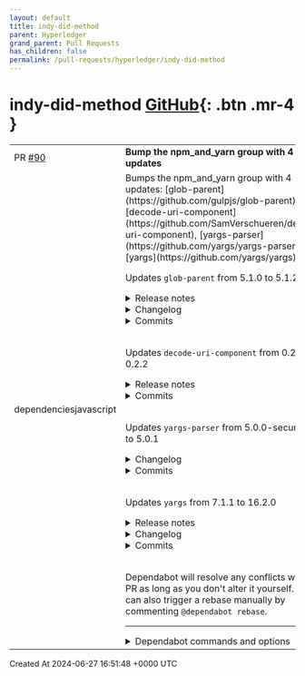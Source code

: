 ```yaml
---
layout: default
title: indy-did-method
parent: Hyperledger
grand_parent: Pull Requests
has_children: false
permalink: /pull-requests/hyperledger/indy-did-method
---
```


# indy-did-method <span class="fs-3 right-align">[GitHub](https://github.com/hyperledger/indy-did-method){: .btn .mr-4 }</span>


<div>
    <table>
        <tr>
            <td>
                PR <a href="https://github.com/hyperledger/indy-did-method/pull/90" class=".btn">#90</a>
            </td>
            <td>
                <b>
                    Bump the npm_and_yarn group with 4 updates
                </b>
            </td>
        </tr>
        <tr>
            <td>
                <span class="chip">dependencies</span><span class="chip">javascript</span>
            </td>
            <td>
                Bumps the npm_and_yarn group with 4 updates: [glob-parent](https://github.com/gulpjs/glob-parent), [decode-uri-component](https://github.com/SamVerschueren/decode-uri-component), [yargs-parser](https://github.com/yargs/yargs-parser) and [yargs](https://github.com/yargs/yargs).

Updates `glob-parent` from 5.1.0 to 5.1.2
<details>
<summary>Release notes</summary>
<p><em>Sourced from <a href="https://github.com/gulpjs/glob-parent/releases">glob-parent's releases</a>.</em></p>
<blockquote>
<h2>v5.1.2</h2>
<h3>Bug Fixes</h3>
<ul>
<li>eliminate ReDoS (<a href="https://redirect.github.com/gulpjs/glob-parent/issues/36">#36</a>) (<a href="https://github.com/gulpjs/glob-parent/commit/f9231168b0041fea3f8f954b3cceb56269fc6366">f923116</a>)</li>
</ul>
<h2>v5.1.1</h2>
<h3>Bug Fixes</h3>
<ul>
<li>unescape exclamation mark (<a href="https://redirect.github.com/gulpjs/glob-parent/issues/26">#26</a>) (<a href="https://github.com/gulpjs/glob-parent/commit/a98874f1a59e407f4fb1beb0db4efa8392da60bb">a98874f</a>)</li>
</ul>
</blockquote>
</details>
<details>
<summary>Changelog</summary>
<p><em>Sourced from <a href="https://github.com/gulpjs/glob-parent/blob/main/CHANGELOG.md">glob-parent's changelog</a>.</em></p>
<blockquote>
<h3><a href="https://github.com/gulpjs/glob-parent/compare/v5.1.1...v5.1.2">5.1.2</a> (2021-03-06)</h3>
<h3>Bug Fixes</h3>
<ul>
<li>eliminate ReDoS (<a href="https://redirect.github.com/gulpjs/glob-parent/issues/36">#36</a>) (<a href="https://github.com/gulpjs/glob-parent/commit/f9231168b0041fea3f8f954b3cceb56269fc6366">f923116</a>)</li>
</ul>
<h3><a href="https://www.github.com/gulpjs/glob-parent/compare/v6.0.1...v6.0.2">6.0.2</a> (2021-09-29)</h3>
<h3>Bug Fixes</h3>
<ul>
<li>Improve performance (<a href="https://redirect.github.com/gulpjs/glob-parent/issues/53">#53</a>) (<a href="https://www.github.com/gulpjs/glob-parent/commit/843f8de1c177e9a5c06c4cfd2349ca5207168e00">843f8de</a>)</li>
</ul>
<h3><a href="https://www.github.com/gulpjs/glob-parent/compare/v6.0.0...v6.0.1">6.0.1</a> (2021-07-20)</h3>
<h3>Bug Fixes</h3>
<ul>
<li>Resolve ReDoS vulnerability from CVE-2021-35065 (<a href="https://redirect.github.com/gulpjs/glob-parent/issues/49">#49</a>) (<a href="https://www.github.com/gulpjs/glob-parent/commit/3e9f04a3b4349db7e1962d87c9a7398cda51f339">3e9f04a</a>)</li>
</ul>
<h2><a href="https://www.github.com/gulpjs/glob-parent/compare/v5.1.2...v6.0.0">6.0.0</a> (2021-05-03)</h2>
<h3>⚠ BREAKING CHANGES</h3>
<ul>
<li>Correct mishandled escaped path separators (<a href="https://redirect.github.com/gulpjs/glob-parent/issues/34">#34</a>)</li>
<li>upgrade scaffold, dropping node &lt;10 support</li>
</ul>
<h3>Bug Fixes</h3>
<ul>
<li>Correct mishandled escaped path separators (<a href="https://redirect.github.com/gulpjs/glob-parent/issues/34">#34</a>) (<a href="https://www.github.com/gulpjs/glob-parent/commit/32f6d52663b7addac38d0dff570d8127edf03f47">32f6d52</a>), closes <a href="https://redirect.github.com/gulpjs/glob-parent/issues/32">#32</a></li>
</ul>
<h3>Miscellaneous Chores</h3>
<ul>
<li>upgrade scaffold, dropping node &lt;10 support (<a href="https://www.github.com/gulpjs/glob-parent/commit/e83d0c5a411947cf69eb58f36349db80439c606f">e83d0c5</a>)</li>
</ul>
<h3><a href="https://github.com/gulpjs/glob-parent/compare/v5.1.0...v5.1.1">5.1.1</a> (2021-01-27)</h3>
<h3>Bug Fixes</h3>
<ul>
<li>unescape exclamation mark (<a href="https://redirect.github.com/gulpjs/glob-parent/issues/26">#26</a>) (<a href="https://github.com/gulpjs/glob-parent/commit/a98874f1a59e407f4fb1beb0db4efa8392da60bb">a98874f</a>)</li>
</ul>
</blockquote>
</details>
<details>
<summary>Commits</summary>
<ul>
<li><a href="https://github.com/gulpjs/glob-parent/commit/eb2c439de448c779b450472e591a2bc9e37e9668"><code>eb2c439</code></a> chore: update changelog</li>
<li><a href="https://github.com/gulpjs/glob-parent/commit/12bcb6c45c942e2d05fc1e6ff5402e72555b54b6"><code>12bcb6c</code></a> chore: release 5.1.2</li>
<li><a href="https://github.com/gulpjs/glob-parent/commit/f9231168b0041fea3f8f954b3cceb56269fc6366"><code>f923116</code></a> fix: eliminate ReDoS (<a href="https://redirect.github.com/gulpjs/glob-parent/issues/36">#36</a>)</li>
<li><a href="https://github.com/gulpjs/glob-parent/commit/0b014a7962789b2d8f2cf0b6311f40667aecd62c"><code>0b014a7</code></a> chore: add JSDoc returns information (<a href="https://redirect.github.com/gulpjs/glob-parent/issues/33">#33</a>)</li>
<li><a href="https://github.com/gulpjs/glob-parent/commit/2b24ebd64b2a045aa167c825376335555da139fd"><code>2b24ebd</code></a> chore: generate initial changelog</li>
<li><a href="https://github.com/gulpjs/glob-parent/commit/9b6e8747ddf664c9b1a36fbd2a23e43a35b8a52f"><code>9b6e874</code></a> chore: release 5.1.1</li>
<li><a href="https://github.com/gulpjs/glob-parent/commit/749c35ee084498ebb1ce8cc9cf655f6aa4d623c5"><code>749c35e</code></a> ci: try wrapping the JOB_ID in a string</li>
<li><a href="https://github.com/gulpjs/glob-parent/commit/5d39def48c9e9eaee0ca36dafdf7b6cdcd875b85"><code>5d39def</code></a> ci: attempt to switch to published coveralls</li>
<li><a href="https://github.com/gulpjs/glob-parent/commit/0b5b37f674a7e207457c99cb2f123299e5ab31c9"><code>0b5b37f</code></a> ci: put the npm step back in for only Windows</li>
<li><a href="https://github.com/gulpjs/glob-parent/commit/473f5d87644bf19f32c53de21d2420f03aa02e5a"><code>473f5d8</code></a> ci: update azure build images</li>
<li>Additional commits viewable in <a href="https://github.com/gulpjs/glob-parent/compare/v5.1.0...v5.1.2">compare view</a></li>
</ul>
</details>
<br />

Updates `decode-uri-component` from 0.2.0 to 0.2.2
<details>
<summary>Release notes</summary>
<p><em>Sourced from <a href="https://github.com/SamVerschueren/decode-uri-component/releases">decode-uri-component's releases</a>.</em></p>
<blockquote>
<h2>v0.2.2</h2>
<ul>
<li>Prevent overwriting previously decoded tokens  980e0bf</li>
</ul>
<p><a href="https://github.com/SamVerschueren/decode-uri-component/compare/v0.2.1...v0.2.2">https://github.com/SamVerschueren/decode-uri-component/compare/v0.2.1...v0.2.2</a></p>
<h2>v0.2.1</h2>
<ul>
<li>Switch to GitHub workflows  76abc93</li>
<li>Fix issue where decode throws - fixes <a href="https://redirect.github.com/SamVerschueren/decode-uri-component/issues/6">#6</a>  746ca5d</li>
<li>Update license (<a href="https://redirect.github.com/SamVerschueren/decode-uri-component/issues/1">#1</a>)  486d7e2</li>
<li>Tidelift tasks  a650457</li>
<li>Meta tweaks  66e1c28</li>
</ul>
<p><a href="https://github.com/SamVerschueren/decode-uri-component/compare/v0.2.0...v0.2.1">https://github.com/SamVerschueren/decode-uri-component/compare/v0.2.0...v0.2.1</a></p>
</blockquote>
</details>
<details>
<summary>Commits</summary>
<ul>
<li><a href="https://github.com/SamVerschueren/decode-uri-component/commit/a0eea469d26eb0df668b081672cdb9581feb78eb"><code>a0eea46</code></a> 0.2.2</li>
<li><a href="https://github.com/SamVerschueren/decode-uri-component/commit/980e0bf09b64d94f1aa79012f895816c30ffd152"><code>980e0bf</code></a> Prevent overwriting previously decoded tokens</li>
<li><a href="https://github.com/SamVerschueren/decode-uri-component/commit/3c8a373dd4837e89b3f970e01295dd03e1405a33"><code>3c8a373</code></a> 0.2.1</li>
<li><a href="https://github.com/SamVerschueren/decode-uri-component/commit/76abc939783fe3900fadb7d384a74d324d5557f3"><code>76abc93</code></a> Switch to GitHub workflows</li>
<li><a href="https://github.com/SamVerschueren/decode-uri-component/commit/746ca5dcb6667c5d364e782d53c542830e4c10b9"><code>746ca5d</code></a> Fix issue where decode throws - fixes <a href="https://redirect.github.com/SamVerschueren/decode-uri-component/issues/6">#6</a></li>
<li><a href="https://github.com/SamVerschueren/decode-uri-component/commit/486d7e26d3a8c0fbe860fb651fe1bc98c2f2be30"><code>486d7e2</code></a> Update license (<a href="https://redirect.github.com/SamVerschueren/decode-uri-component/issues/1">#1</a>)</li>
<li><a href="https://github.com/SamVerschueren/decode-uri-component/commit/a65045724e6234acef87f31da499d4807b20b134"><code>a650457</code></a> Tidelift tasks</li>
<li><a href="https://github.com/SamVerschueren/decode-uri-component/commit/66e1c2834c0e189201cb65196ec3101372459b02"><code>66e1c28</code></a> Meta tweaks</li>
<li>See full diff in <a href="https://github.com/SamVerschueren/decode-uri-component/compare/v0.2.0...v0.2.2">compare view</a></li>
</ul>
</details>
<br />

Updates `yargs-parser` from 5.0.0-security.0 to 5.0.1
<details>
<summary>Changelog</summary>
<p><em>Sourced from <a href="https://github.com/yargs/yargs-parser/blob/v5.0.1/CHANGELOG.md">yargs-parser's changelog</a>.</em></p>
<blockquote>
<h3><a href="https://www.github.com/yargs/yargs-parser/compare/v5.0.0...v5.0.1">5.0.1</a> (2021-03-10)</h3>
<h3>Bug Fixes</h3>
<ul>
<li><strong>security:</strong> address GHSA-p9pc-299p-vxgp (<a href="https://redirect.github.com/yargs/yargs-parser/issues/362">#362</a>) (<a href="https://www.github.com/yargs/yargs-parser/commit/1c417bd0b42b09c475ee881e36d292af4fa2cc36">1c417bd</a>)</li>
</ul>
<h2><a href="https://github.com/yargs/yargs-parser/compare/v4.2.0...v4.2.1">4.2.1</a> (2017-01-02)</h2>
<h3>Bug Fixes</h3>
<ul>
<li>flatten/duplicate regression (<a href="https://redirect.github.com/yargs/yargs-parser/issues/75">#75</a>) (<a href="https://github.com/yargs/yargs-parser/commit/68d68a0">68d68a0</a>)</li>
</ul>
<p><!-- raw HTML omitted --><!-- raw HTML omitted --></p>
<h1><a href="https://github.com/yargs/yargs-parser/compare/v4.1.0...v4.2.0">4.2.0</a> (2016-12-01)</h1>
<h3>Bug Fixes</h3>
<ul>
<li>inner objects in configs had their keys appended to top-level key when dot-notation was disabled (<a href="https://redirect.github.com/yargs/yargs-parser/issues/72">#72</a>) (<a href="https://github.com/yargs/yargs-parser/commit/0b1b5f9">0b1b5f9</a>)</li>
</ul>
<h3>Features</h3>
<ul>
<li>allow multiple arrays to be provided, rather than always combining (<a href="https://redirect.github.com/yargs/yargs-parser/issues/71">#71</a>) (<a href="https://github.com/yargs/yargs-parser/commit/0f0fb2d">0f0fb2d</a>)</li>
</ul>
<p><!-- raw HTML omitted --><!-- raw HTML omitted --></p>
<h1><a href="https://github.com/yargs/yargs-parser/compare/v4.0.2...v4.1.0">4.1.0</a> (2016-11-07)</h1>
<h3>Features</h3>
<ul>
<li>apply coercions to default options (<a href="https://redirect.github.com/yargs/yargs-parser/issues/65">#65</a>) (<a href="https://github.com/yargs/yargs-parser/commit/c79052b">c79052b</a>)</li>
<li>handle dot notation boolean options (<a href="https://redirect.github.com/yargs/yargs-parser/issues/63">#63</a>) (<a href="https://github.com/yargs/yargs-parser/commit/02c3545">02c3545</a>)</li>
</ul>
<p><!-- raw HTML omitted --><!-- raw HTML omitted --></p>
<h2><a href="https://github.com/yargs/yargs-parser/compare/v4.0.1...v4.0.2">4.0.2</a> (2016-09-30)</h2>
<h3>Bug Fixes</h3>
<ul>
<li>whoops, let's make the assign not change the Object key order (<a href="https://github.com/yargs/yargs-parser/commit/29d069a">29d069a</a>)</li>
</ul>
<!-- raw HTML omitted -->
</blockquote>
<p>... (truncated)</p>
</details>
<details>
<summary>Commits</summary>
<ul>
<li>See full diff in <a href="https://github.com/yargs/yargs-parser/commits/v5.0.1">compare view</a></li>
</ul>
</details>
<br />

Updates `yargs` from 7.1.1 to 16.2.0
<details>
<summary>Release notes</summary>
<p><em>Sourced from <a href="https://github.com/yargs/yargs/releases">yargs's releases</a>.</em></p>
<blockquote>
<h2>yargs yargs-v7.1.2</h2>
<h3>Bug Fixes</h3>
<ul>
<li><strong>deps:</strong> explicitly bump yargs-parser (<a href="https://redirect.github.com/yargs/yargs/issues/1887">#1887</a>) (<a href="https://www.github.com/yargs/yargs/commit/06db5fcdbaf9a6150c0039acf210ed26af6e012f">06db5fc</a>)</li>
</ul>
</blockquote>
</details>
<details>
<summary>Changelog</summary>
<p><em>Sourced from <a href="https://github.com/yargs/yargs/blob/main/CHANGELOG.md">yargs's changelog</a>.</em></p>
<blockquote>
<h3><a href="https://www.github.com/yargs/yargs/compare/v17.1.0...v17.1.1">17.1.1</a> (2021-08-13)</h3>
<h3>Bug Fixes</h3>
<ul>
<li>positional array defaults should not be combined with provided values (<a href="https://redirect.github.com/yargs/yargs/issues/2006">#2006</a>) (<a href="https://www.github.com/yargs/yargs/commit/832222d7777da49e5c9da6c5801c2dd90d7fa6a2">832222d</a>)</li>
</ul>
<h2><a href="https://www.github.com/yargs/yargs/compare/v17.0.1...v17.1.0">17.1.0</a> (2021-08-04)</h2>
<h3>Features</h3>
<ul>
<li>update Levenshtein to Damerau-Levenshtein (<a href="https://redirect.github.com/yargs/yargs/issues/1973">#1973</a>) (<a href="https://www.github.com/yargs/yargs/commit/d2c121b00f2e1eb2ea8cc3a23a5039b3a4425bea">d2c121b</a>)</li>
</ul>
<h3>Bug Fixes</h3>
<ul>
<li>coerce middleware should be applied once (<a href="https://redirect.github.com/yargs/yargs/issues/1978">#1978</a>) (<a href="https://www.github.com/yargs/yargs/commit/14bd6bebc3027ae929106b20dd198b9dccdeec31">14bd6be</a>)</li>
<li>implies should not fail when implied key's value is 0, false or empty string (<a href="https://redirect.github.com/yargs/yargs/issues/1985">#1985</a>) (<a href="https://www.github.com/yargs/yargs/commit/80104727d5f2ec4c5b491c1bdec4c94b2db95d9c">8010472</a>)</li>
<li>positionals should not overwrite options (<a href="https://redirect.github.com/yargs/yargs/issues/1992">#1992</a>) (<a href="https://www.github.com/yargs/yargs/commit/9d84309e53ce1d30b1c61035ed5c78827a89df86">9d84309</a>)</li>
<li>strict should fail unknown arguments (<a href="https://redirect.github.com/yargs/yargs/issues/1977">#1977</a>) (<a href="https://www.github.com/yargs/yargs/commit/c804f0db78e56b44341cc7a91878c27b1b68b9f2">c804f0d</a>)</li>
<li>wrap(null) no longer causes strange indentation behavior (<a href="https://redirect.github.com/yargs/yargs/issues/1988">#1988</a>) (<a href="https://www.github.com/yargs/yargs/commit/e1871aa792de219b221179417d410931af70d405">e1871aa</a>)</li>
</ul>
<h3><a href="https://www.github.com/yargs/yargs/compare/v17.0.0...v17.0.1">17.0.1</a> (2021-05-03)</h3>
<h3>Bug Fixes</h3>
<ul>
<li><strong>build:</strong> Node 12 is now minimum version (<a href="https://redirect.github.com/yargs/yargs/issues/1936">#1936</a>) (<a href="https://www.github.com/yargs/yargs/commit/09245666e57facb140e0b45a9e45ca704883e5dd">0924566</a>)</li>
</ul>
<h2><a href="https://www.github.com/yargs/yargs/compare/v16.2.0...v17.0.0">17.0.0</a> (2021-05-02)</h2>
<h3>⚠ BREAKING CHANGES</h3>
<ul>
<li><strong>node:</strong> drop Node 10 (<a href="https://redirect.github.com/yargs/yargs/issues/1919">#1919</a>)</li>
<li>implicitly private methods are now actually private</li>
<li>deprecated reset() method is now private (call yargs() instead).</li>
<li><strong>yargs-factory:</strong> refactor yargs-factory to use class (<a href="https://redirect.github.com/yargs/yargs/issues/1895">#1895</a>)</li>
<li>.positional() now allowed at root level of yargs.</li>
<li><strong>coerce:</strong> coerce is now applied before validation.</li>
<li><strong>async:</strong> yargs now returns a promise if async or check are asynchronous.</li>
<li><strong>middleware:</strong> global middleware now applied when no command is configured.</li>
<li><a href="https://redirect.github.com/yargs/yargs/issues/1823">#1823</a> contains the following breaking API changes:
<ul>
<li>now returns a promise if handler is async.</li>
<li>onFinishCommand removed, in favor of being able to await promise.</li>
<li>getCompletion now invokes callback with err and `completions, returns promise of completions.</li>
</ul>
</li>
</ul>
<h3>Features</h3>
<!-- raw HTML omitted -->
</blockquote>
<p>... (truncated)</p>
</details>
<details>
<summary>Commits</summary>
<ul>
<li>See full diff in <a href="https://github.com/yargs/yargs/commits/v16.2.0">compare view</a></li>
</ul>
</details>
<br />


Dependabot will resolve any conflicts with this PR as long as you don't alter it yourself. You can also trigger a rebase manually by commenting `@dependabot rebase`.

[//]: # (dependabot-automerge-start)
[//]: # (dependabot-automerge-end)

---

<details>
<summary>Dependabot commands and options</summary>
<br />

You can trigger Dependabot actions by commenting on this PR:
- `@dependabot rebase` will rebase this PR
- `@dependabot recreate` will recreate this PR, overwriting any edits that have been made to it
- `@dependabot merge` will merge this PR after your CI passes on it
- `@dependabot squash and merge` will squash and merge this PR after your CI passes on it
- `@dependabot cancel merge` will cancel a previously requested merge and block automerging
- `@dependabot reopen` will reopen this PR if it is closed
- `@dependabot close` will close this PR and stop Dependabot recreating it. You can achieve the same result by closing it manually
- `@dependabot show <dependency name> ignore conditions` will show all of the ignore conditions of the specified dependency
- `@dependabot ignore <dependency name> major version` will close this group update PR and stop Dependabot creating any more for the specific dependency's major version (unless you unignore this specific dependency's major version or upgrade to it yourself)
- `@dependabot ignore <dependency name> minor version` will close this group update PR and stop Dependabot creating any more for the specific dependency's minor version (unless you unignore this specific dependency's minor version or upgrade to it yourself)
- `@dependabot ignore <dependency name>` will close this group update PR and stop Dependabot creating any more for the specific dependency (unless you unignore this specific dependency or upgrade to it yourself)
- `@dependabot unignore <dependency name>` will remove all of the ignore conditions of the specified dependency
- `@dependabot unignore <dependency name> <ignore condition>` will remove the ignore condition of the specified dependency and ignore conditions
You can disable automated security fix PRs for this repo from the [Security Alerts page](https://github.com/hyperledger/indy-did-method/network/alerts).

</details>
            </td>
        </tr>
    </table>
    <div class="right-align">
        Created At 2024-06-27 16:51:48 +0000 UTC
    </div>
</div>

